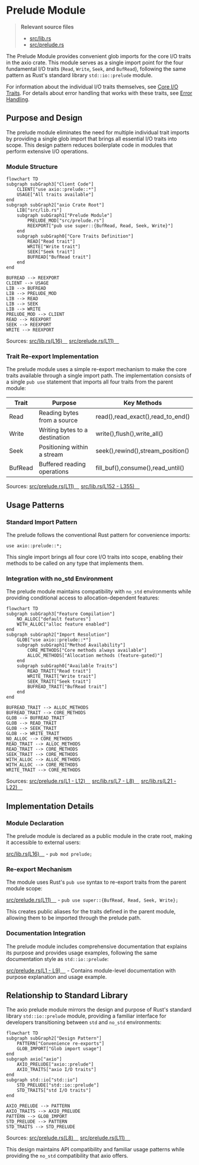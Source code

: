 # Prelude Module

> **Relevant source files**
> * [src/lib.rs](https://github.com/arceos-org/axio/blob/a675e6d5/src/lib.rs)
> * [src/prelude.rs](https://github.com/arceos-org/axio/blob/a675e6d5/src/prelude.rs)

The Prelude Module provides convenient glob imports for the core I/O traits in the axio crate. This module serves as a single import point for the four fundamental I/O traits (`Read`, `Write`, `Seek`, and `BufRead`), following the same pattern as Rust's standard library `std::io::prelude` module.

For information about the individual I/O traits themselves, see [Core I/O Traits](/arceos-org/axio/2-core-io-traits). For details about error handling that works with these traits, see [Error Handling](/arceos-org/axio/5.1-error-handling).

## Purpose and Design

The prelude module eliminates the need for multiple individual trait imports by providing a single glob import that brings all essential I/O traits into scope. This design pattern reduces boilerplate code in modules that perform extensive I/O operations.

### Module Structure

```mermaid
flowchart TD
subgraph subGraph3["Client Code"]
    CLIENT["use axio::prelude::*"]
    USAGE["All traits available"]
end
subgraph subGraph2["axio Crate Root"]
    LIB["src/lib.rs"]
    subgraph subGraph1["Prelude Module"]
        PRELUDE_MOD["src/prelude.rs"]
        REEXPORT["pub use super::{BufRead, Read, Seek, Write}"]
    end
    subgraph subGraph0["Core Traits Definition"]
        READ["Read trait"]
        WRITE["Write trait"]
        SEEK["Seek trait"]
        BUFREAD["BufRead trait"]
    end
end

BUFREAD --> REEXPORT
CLIENT --> USAGE
LIB --> BUFREAD
LIB --> PRELUDE_MOD
LIB --> READ
LIB --> SEEK
LIB --> WRITE
PRELUDE_MOD --> CLIENT
READ --> REEXPORT
SEEK --> REEXPORT
WRITE --> REEXPORT
```

Sources: [src/lib.rs(L16)&emsp;](https://github.com/arceos-org/axio/blob/a675e6d5/src/lib.rs#L16-L16) [src/prelude.rs(L11)&emsp;](https://github.com/arceos-org/axio/blob/a675e6d5/src/prelude.rs#L11-L11)

### Trait Re-export Implementation

The prelude module uses a simple re-export mechanism to make the core traits available through a single import path. The implementation consists of a single `pub use` statement that imports all four traits from the parent module:

|Trait|Purpose|Key Methods|
| --- | --- | --- |
|Read|Reading bytes from a source|read(),read_exact(),read_to_end()|
|Write|Writing bytes to a destination|write(),flush(),write_all()|
|Seek|Positioning within a stream|seek(),rewind(),stream_position()|
|BufRead|Buffered reading operations|fill_buf(),consume(),read_until()|

Sources: [src/prelude.rs(L11)&emsp;](https://github.com/arceos-org/axio/blob/a675e6d5/src/prelude.rs#L11-L11) [src/lib.rs(L152 - L355)&emsp;](https://github.com/arceos-org/axio/blob/a675e6d5/src/lib.rs#L152-L355)

## Usage Patterns

### Standard Import Pattern

The prelude follows the conventional Rust pattern for convenience imports:

```
use axio::prelude::*;
```

This single import brings all four core I/O traits into scope, enabling their methods to be called on any type that implements them.

### Integration with no_std Environment

The prelude module maintains compatibility with `no_std` environments while providing conditional access to allocation-dependent features:

```mermaid
flowchart TD
subgraph subGraph3["Feature Compilation"]
    NO_ALLOC["default features"]
    WITH_ALLOC["alloc feature enabled"]
end
subgraph subGraph2["Import Resolution"]
    GLOB["use axio::prelude::*"]
    subgraph subGraph1["Method Availability"]
        CORE_METHODS["Core methods always available"]
        ALLOC_METHODS["Allocation methods (feature-gated)"]
    end
    subgraph subGraph0["Available Traits"]
        READ_TRAIT["Read trait"]
        WRITE_TRAIT["Write trait"]
        SEEK_TRAIT["Seek trait"]
        BUFREAD_TRAIT["BufRead trait"]
    end
end

BUFREAD_TRAIT --> ALLOC_METHODS
BUFREAD_TRAIT --> CORE_METHODS
GLOB --> BUFREAD_TRAIT
GLOB --> READ_TRAIT
GLOB --> SEEK_TRAIT
GLOB --> WRITE_TRAIT
NO_ALLOC --> CORE_METHODS
READ_TRAIT --> ALLOC_METHODS
READ_TRAIT --> CORE_METHODS
SEEK_TRAIT --> CORE_METHODS
WITH_ALLOC --> ALLOC_METHODS
WITH_ALLOC --> CORE_METHODS
WRITE_TRAIT --> CORE_METHODS
```

Sources: [src/prelude.rs(L1 - L12)&emsp;](https://github.com/arceos-org/axio/blob/a675e6d5/src/prelude.rs#L1-L12) [src/lib.rs(L7 - L8)&emsp;](https://github.com/arceos-org/axio/blob/a675e6d5/src/lib.rs#L7-L8) [src/lib.rs(L21 - L22)&emsp;](https://github.com/arceos-org/axio/blob/a675e6d5/src/lib.rs#L21-L22)

## Implementation Details

### Module Declaration

The prelude module is declared as a public module in the crate root, making it accessible to external users:

[src/lib.rs(L16)&emsp;](https://github.com/arceos-org/axio/blob/a675e6d5/src/lib.rs#L16-L16) - `pub mod prelude;`

### Re-export Mechanism

The module uses Rust's `pub use` syntax to re-export traits from the parent module scope:

[src/prelude.rs(L11)&emsp;](https://github.com/arceos-org/axio/blob/a675e6d5/src/prelude.rs#L11-L11) - `pub use super::{BufRead, Read, Seek, Write};`

This creates public aliases for the traits defined in the parent module, allowing them to be imported through the prelude path.

### Documentation Integration

The prelude module includes comprehensive documentation that explains its purpose and provides usage examples, following the same documentation style as `std::io::prelude`:

[src/prelude.rs(L1 - L9)&emsp;](https://github.com/arceos-org/axio/blob/a675e6d5/src/prelude.rs#L1-L9) - Contains module-level documentation with purpose explanation and usage example.

## Relationship to Standard Library

The axio prelude module mirrors the design and purpose of Rust's standard library `std::io::prelude` module, providing a familiar interface for developers transitioning between `std` and `no_std` environments:

```mermaid
flowchart TD
subgraph subGraph2["Design Pattern"]
    PATTERN["Convenience re-exports"]
    GLOB_IMPORT["Glob import usage"]
end
subgraph axio["axio"]
    AXIO_PRELUDE["axio::prelude"]
    AXIO_TRAITS["axio I/O traits"]
end
subgraph std::io["std::io"]
    STD_PRELUDE["std::io::prelude"]
    STD_TRAITS["std I/O traits"]
end

AXIO_PRELUDE --> PATTERN
AXIO_TRAITS --> AXIO_PRELUDE
PATTERN --> GLOB_IMPORT
STD_PRELUDE --> PATTERN
STD_TRAITS --> STD_PRELUDE
```

Sources: [src/prelude.rs(L8)&emsp;](https://github.com/arceos-org/axio/blob/a675e6d5/src/prelude.rs#L8-L8) [src/prelude.rs(L11)&emsp;](https://github.com/arceos-org/axio/blob/a675e6d5/src/prelude.rs#L11-L11)

This design maintains API compatibility and familiar usage patterns while providing the `no_std` compatibility that axio offers.